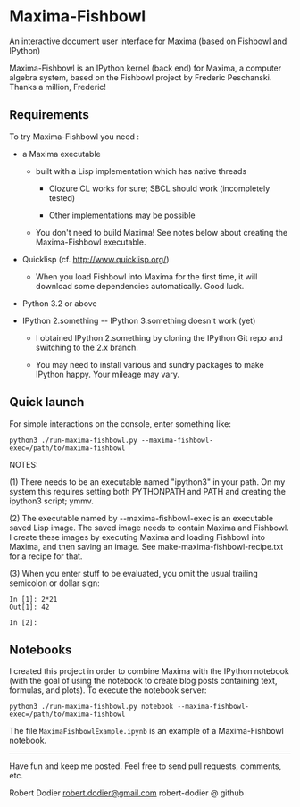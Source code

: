 Maxima-Fishbowl
========

An interactive document user interface for Maxima (based on Fishbowl and IPython)

Maxima-Fishbowl is an IPython kernel (back end) for Maxima, a computer algebra system,
based on the Fishbowl project by Frederic Peschanski. Thanks a million, Frederic!

## Requirements ##

To try Maxima-Fishbowl you need :

 - a Maxima executable

   - built with a Lisp implementation which has native threads

     - Clozure CL works for sure; SBCL should work (incompletely tested)

     - Other implementations may be possible

   - You don't need to build Maxima! See notes below about creating
     the Maxima-Fishbowl executable.

 - Quicklisp (cf. http://www.quicklisp.org/)

   - When you load Fishbowl into Maxima for the first time,
     it will download some dependencies automatically.
     Good luck.

 - Python 3.2 or above

 - IPython 2.something -- IPython 3.something doesn't work (yet)
 
   - I obtained IPython 2.something by cloning the IPython Git repo
     and switching to the 2.x branch.

   - You may need to install various and sundry packages to make
     IPython happy. Your mileage may vary.

## Quick launch ##

For simple interactions on the console, enter something like:

    python3 ./run-maxima-fishbowl.py --maxima-fishbowl-exec=/path/to/maxima-fishbowl

NOTES:

  (1) There needs to be an executable named "ipython3" in your path.
  On my system this requires setting both PYTHONPATH and PATH and 
  creating the ipython3 script; ymmv.

  (2) The executable named by --maxima-fishbowl-exec is an executable
  saved Lisp image. The saved image needs to contain Maxima and Fishbowl.
  I create these images by executing Maxima and loading Fishbowl into
  Maxima, and then saving an image. See make-maxima-fishbowl-recipe.txt
  for a recipe for that.

  (3) When you enter stuff to be evaluated, you omit the usual trailing
  semicolon or dollar sign:

```
In [1]: 2*21
Out[1]: 42

In [2]: 
```

## Notebooks ##

I created this project in order to combine Maxima with the IPython notebook
(with the goal of using the notebook to create blog posts containing text,
formulas, and plots). To execute the notebook server:

    python3 ./run-maxima-fishbowl.py notebook --maxima-fishbowl-exec=/path/to/maxima-fishbowl

The file `MaximaFishbowlExample.ipynb` is an example of a Maxima-Fishbowl notebook.

----

Have fun and keep me posted. Feel free to send pull requests, comments, etc.

Robert Dodier
robert.dodier@gmail.com
robert-dodier @ github
